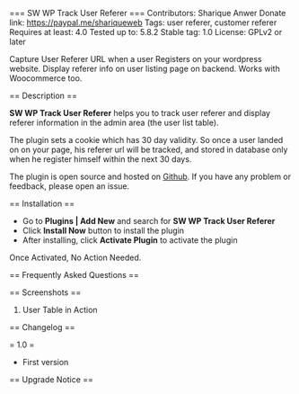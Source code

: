 === SW WP Track User Referer ===
Contributors: Sharique Anwer
Donate link: https://paypal.me/shariqueweb
Tags: user referer, customer referer
Requires at least: 4.0
Tested up to: 5.8.2
Stable tag: 1.0
License: GPLv2 or later

Capture User Referer URL when a user Registers on your wordpress website. Display referer info on user listing page on backend. Works with Woocommerce too.

== Description ==

**SW WP Track User Referer** helps you to track user referer and display referer information in the admin area (the user list table).

The plugin sets a cookie which has 30 day validity. So once a user landed on on your page, his referer url will be tracked, and stored in database only when he register himself within the next 30 days.

The plugin is open source and hosted on [Github](https://github.com/sharique1988/sw-wp-track-user-referer). If you have any problem or feedback, please open an issue.


== Installation ==

- Go to **Plugins | Add New** and search for **SW WP Track User Referer**
- Click **Install Now** button to install the plugin
- After installing, click **Activate Plugin** to activate the plugin

Once Activated, No Action Needed.


== Frequently Asked Questions ==

== Screenshots ==
1. User Table in Action

== Changelog ==

= 1.0 =
- First version

== Upgrade Notice ==

